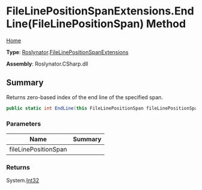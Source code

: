 # FileLinePositionSpanExtensions\.EndLine\(FileLinePositionSpan\) Method

[Home](../../../README.md)

**Type**: [Roslynator](../../README.md)\.[FileLinePositionSpanExtensions](../README.md)

**Assembly**: Roslynator\.CSharp\.dll

## Summary

Returns zero\-based index of the end line of the specified span\.

```csharp
public static int EndLine(this FileLinePositionSpan fileLinePositionSpan)
```

### Parameters

| Name | Summary |
| ---- | ------- |
| fileLinePositionSpan | |

### Returns

System\.[Int32](https://docs.microsoft.com/en-us/dotnet/api/system.int32)

